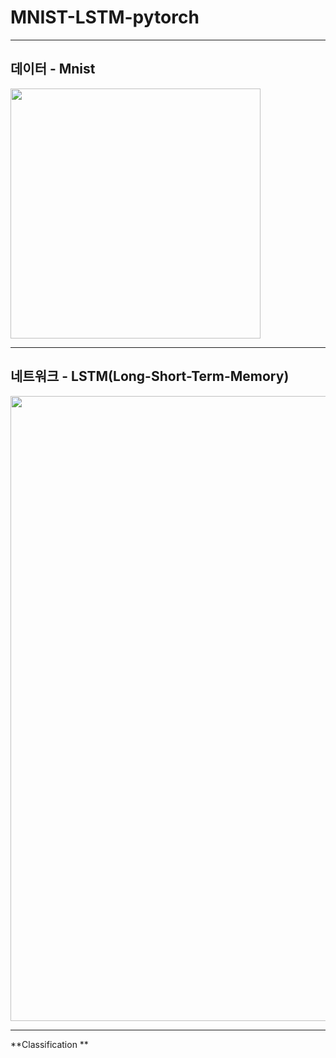 # MNIST-LSTM-pytorch


----------
## 데이터 - Mnist


<img src = "https://user-images.githubusercontent.com/58909032/98786927-27da6e00-2442-11eb-9701-952f88c9d698.png" width="400px">



----------
## 네트워크 - LSTM(Long-Short-Term-Memory)



<img src = "https://user-images.githubusercontent.com/58909032/98787216-8e5f8c00-2442-11eb-8e9e-2e65ff37d323.png" width="1000px">

----------
**Classification **

